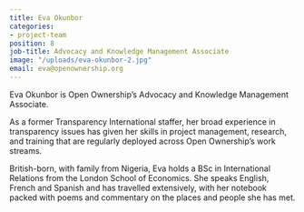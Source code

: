 ```yaml
---
title: Eva Okunbor
categories:
- project-team
position: 8
job-title: Advocacy and Knowledge Management Associate
image: "/uploads/eva-okunbor-2.jpg"
email: eva@openownership.org
---
```


Eva Okunbor is Open Ownership’s Advocacy and Knowledge Management Associate. 

As a former Transparency International staffer, her broad experience in transparency issues has given her skills in project management, research, and training that are regularly deployed across Open Ownership’s work streams.

British-born, with family from Nigeria, Eva holds a BSc in International Relations from the London School of Economics. She speaks English, French and Spanish and has travelled extensively, with her notebook packed with poems and commentary on the places and people she has met.
